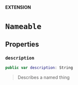**EXTENSION**

# `Nameable`

## Properties
### `description`

```swift
public var description: String
```

> Describes a named thing
